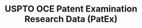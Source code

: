 ---
layout: default
bigquery: https://console.cloud.google.com/bigquery?p=patents-public-data&d=uspto_oce_pair&page=dataset
citation: 'Graham, S. Marco, A., and Miller, A. (2015). “The USPTO Patent Examination
  Research Dataset: A Window on the Process of Patent Examination.”'
contributors: Graham, S. Marco, A., Miller, A.
cost: None
description: The latest version of PatEx (referred to below as the 2020 release) contains
  detailed information on nearly 11.9 million publicly-viewable provisional and non-provisional
  patent applications to the USPTO and over 4.6 million Patent Cooperation Treaty
  (PCT) applications. It is based on data that OCE downloaded from the Patent Examination
  Data System (PEDS) in April, 2021. The PEDS data are sourced from Public PAIR. The
  first time that OCE used PEDS as the basis of PatEx was for the 2019 release. We
  took the PEDS data and organized it into the familiar PatEx data files, which are
  based on the organization of the Public PAIR portal. The data files include information
  on each application’s characteristics, prosecution history, continuation history,
  claims of foreign priority, patent term adjustment history, publication history,
  and correspondence address information.
documentation: 'For the 2019 and later releases, new technical documentation is available
  https://www.uspto.gov/sites/default/files/documents/PatEx-2019-Technical-Doc.pdf


  A document describing the 2014-2017 data sets is available and can be cited as:
  Graham, Stuart J.H. and Marco, Alan C. and Miller, Richard, The USPTO Patent Examination
  Research Dataset: A Window on the Process of Patent Examination (November 30, 2015).
  Available at SSRN: https://ssrn.com/abstract=2702637.'
last_edit: Mon, 04 Apr 2022 19:06:22 GMT
location: https://www.uspto.gov/ip-policy/economic-research/research-datasets/patent-examination-research-dataset-public-pair
maintained_by: EconomicsData@uspto.gov
related_publications: https://ssrn.com/abstract=29956744, https://ssrn.com/abstract=2702637
schema_fields: '[''foreign_parent_date'', ''status_code'', ''application_type'', ''correspondence_street_line_2'',
  ''examiner_name_middle'', ''customer_number'', ''correspondence_name_line_1'', ''inventor_rank'',
  ''correspondence_country_code'', ''correspondence_name_line_2'', ''invention_subject_matter'',
  ''wipo_pub_date'', ''earliest_pgpub_number'', ''wipo_pub_number'', ''patent_issue_date'',
  ''atty_docket_number'', ''correspondence_region_name'', ''inventor_name_first'',
  ''correspondence_postal_code'', ''application_number'', ''appl_status_code'', ''disposal_type'',
  ''earliest_pgpub_date'', ''inventor_address_type'', ''event_description'', ''parent_application_number'',
  ''patent_number'', ''foreign_parent_id'', ''aia_first_to_file'', ''application_number_pair'',
  ''invention_title'', ''uspc_class'', ''parent_filing_date'', ''status_description'',
  ''correspondence_city'', ''examiner_name_first'', ''inventor_name_last'', ''examiner_name_last'',
  ''child_application_number'', ''abandon_date'', ''small_entity_indicator'', ''confirm_number'',
  ''correspondence_region_code'', ''examiner_id'', ''sequence_number'', ''correspondence_country_name'',
  ''file_location_date'', ''event_code'', ''inventor_name_middle'', ''filing_date'',
  ''examiner_art_unit'', ''parent_country'', ''parent_country_code'', ''uspc_subclass'',
  ''appl_status_date'', ''inventor_region_code'', ''continuation_type'', ''child_filing_date'',
  ''inventor_country_name'', ''correspondence_street_line_1'', ''inventor_country_code'',
  ''file_location'', ''recorded_date'']'
shortname: patex
tags:
- patents
- legal
- history
terms_of_use: 'USPTO’s online databases are not designed or intended to be a source
  for bulk downloads of USPTO data when accessed through the website’s interfaces.
  Individuals, companies, IP addresses, or blocks of IP addresses who, in effect,
  deny or decrease service by generating unusually high numbers of database accesses
  (searches, pages, or hits), whether generated manually or in an automated fashion,
  may be denied access to USPTO servers without notice.


  Bulk data products may be separately obtained from the USPTO, either for free or
  at the cost of dissemination. For details, see information on Electronic Bulk Data
  Products: https://www.uspto.gov/learning-and-resources/electronic-bulk-data-products'
title: USPTO OCE Patent Examination Research Data (PatEx)
uuid: 4342caa7-23af-420c-b2f6-6088f133df6a
---